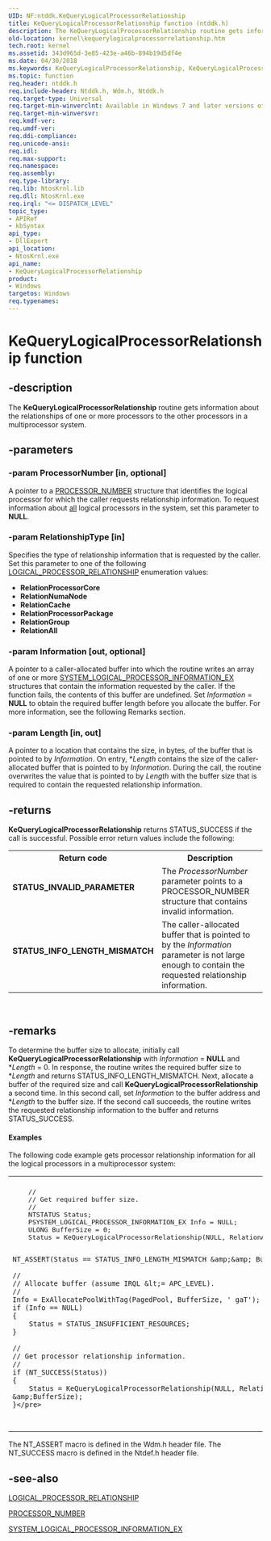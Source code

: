 ```yaml
---
UID: NF:ntddk.KeQueryLogicalProcessorRelationship
title: KeQueryLogicalProcessorRelationship function (ntddk.h)
description: The KeQueryLogicalProcessorRelationship routine gets information about the relationships of one or more processors to the other processors in a multiprocessor system.
old-location: kernel\kequerylogicalprocessorrelationship.htm
tech.root: kernel
ms.assetid: 343d965d-3e85-423e-a46b-894b19d5df4e
ms.date: 04/30/2018
ms.keywords: KeQueryLogicalProcessorRelationship, KeQueryLogicalProcessorRelationship routine [Kernel-Mode Driver Architecture], k105_0db645b1-dfa2-4d90-856f-975997dc09a8.xml, kernel.kequerylogicalprocessorrelationship, wdm/KeQueryLogicalProcessorRelationship
ms.topic: function
req.header: ntddk.h
req.include-header: Ntddk.h, Wdm.h, Ntddk.h
req.target-type: Universal
req.target-min-winverclnt: Available in Windows 7 and later versions of Windows.
req.target-min-winversvr: 
req.kmdf-ver: 
req.umdf-ver: 
req.ddi-compliance: 
req.unicode-ansi: 
req.idl: 
req.max-support: 
req.namespace: 
req.assembly: 
req.type-library: 
req.lib: NtosKrnl.lib
req.dll: NtosKrnl.exe
req.irql: "<= DISPATCH_LEVEL"
topic_type:
- APIRef
- kbSyntax
api_type:
- DllExport
api_location:
- NtosKrnl.exe
api_name:
- KeQueryLogicalProcessorRelationship
product:
- Windows
targetos: Windows
req.typenames: 
---
```


# KeQueryLogicalProcessorRelationship function


## -description


The <b>KeQueryLogicalProcessorRelationship</b> routine gets information about the relationships of one or more processors to the other processors in a multiprocessor system.


## -parameters




### -param ProcessorNumber [in, optional]

A pointer to a <a href="https://msdn.microsoft.com/library/windows/hardware/ff559913">PROCESSOR_NUMBER</a> structure that identifies the logical processor for which the caller requests relationship information. To request information about <u>all</u> logical processors in the system, set this parameter to <b>NULL</b>. 


### -param RelationshipType [in]

Specifies the type of relationship information that is requested by the caller. Set this parameter to one of the following <a href="https://go.microsoft.com/fwlink/p/?linkid=155068">LOGICAL_PROCESSOR_RELATIONSHIP</a> enumeration values:

<ul>
<li>
<b>RelationProcessorCore</b>

</li>
<li>
<b>RelationNumaNode</b>

</li>
<li>
<b>RelationCache</b>

</li>
<li>
<b>RelationProcessorPackage</b>

</li>
<li>
<b>RelationGroup</b>

</li>
<li>
<b>RelationAll</b>

</li>
</ul>

### -param Information [out, optional]

A pointer to a caller-allocated buffer into which the routine writes an array of one or more <a href="https://go.microsoft.com/fwlink/p/?linkid=155065">SYSTEM_LOGICAL_PROCESSOR_INFORMATION_EX</a> structures that contain the information requested by the caller. If the function fails, the contents of this buffer are undefined. Set <i>Information</i> = <b>NULL</b> to obtain the required buffer length before you allocate the buffer. For more information, see the following Remarks section.


### -param Length [in, out]

A pointer to a location that contains the size, in bytes, of the buffer that is pointed to by <i>Information</i>. On entry, *<i>Length</i> contains the size of the caller-allocated buffer that is pointed to by <i>Information</i>. During the call, the routine overwrites the value that is pointed to by <i>Length</i> with the buffer size that is required to contain the requested relationship information. 


## -returns



<b>KeQueryLogicalProcessorRelationship</b> returns STATUS_SUCCESS if the call is successful. Possible error return values include the following:

<table>
<tr>
<th>Return code</th>
<th>Description</th>
</tr>
<tr>
<td width="40%">
<dl>
<dt><b>STATUS_INVALID_PARAMETER</b></dt>
</dl>
</td>
<td width="60%">
The <i>ProcessorNumber</i> parameter points to a PROCESSOR_NUMBER structure that contains invalid information.

</td>
</tr>
<tr>
<td width="40%">
<dl>
<dt><b>STATUS_INFO_LENGTH_MISMATCH</b></dt>
</dl>
</td>
<td width="60%">
The caller-allocated buffer that is pointed to by the <i>Information</i> parameter is not large enough to contain the requested relationship information.

</td>
</tr>
</table>
 




## -remarks



To determine the buffer size to allocate, initially call <b>KeQueryLogicalProcessorRelationship</b> with <i>Information</i> = <b>NULL</b> and *<i>Length</i> = 0. In response, the routine writes the required buffer size to *<i>Length</i> and returns STATUS_INFO_LENGTH_MISMATCH. Next, allocate a buffer of the required size and call <b>KeQueryLogicalProcessorRelationship</b> a second time. In this second call, set <i>Information</i> to the buffer address and *<i>Length</i> to the buffer size. If the second call succeeds, the routine writes the requested relationship information to the buffer and returns STATUS_SUCCESS.


#### Examples

The following code example gets processor relationship information for all the logical processors in a multiprocessor system:

<div class="code"><span codelanguage=""><table>
<tr>
<th></th>
</tr>
<tr>
<td>
<pre>    //
    // Get required buffer size.
    //
    NTSTATUS Status;
    PSYSTEM_LOGICAL_PROCESSOR_INFORMATION_EX Info = NULL;
    ULONG BufferSize = 0;
    Status = KeQueryLogicalProcessorRelationship(NULL, RelationAll, NULL, &amp;BufferSize);

    NT_ASSERT(Status == STATUS_INFO_LENGTH_MISMATCH &amp;&amp; BufferSize &gt; 0);

    //
    // Allocate buffer (assume IRQL &lt;= APC_LEVEL).
    //
    Info = ExAllocatePoolWithTag(PagedPool, BufferSize, ' gaT');
    if (Info == NULL)
    {
        Status = STATUS_INSUFFICIENT_RESOURCES;
    }

    //
    // Get processor relationship information.
    //
    if (NT_SUCCESS(Status))
    {
        Status = KeQueryLogicalProcessorRelationship(NULL, RelationAll, Info, &amp;BufferSize);
    }</pre>
</td>
</tr>
</table></span></div>
The NT_ASSERT macro is defined in the Wdm.h header file. The NT_SUCCESS macro is defined in the Ntdef.h header file.

<div class="code"></div>



## -see-also




<a href="https://go.microsoft.com/fwlink/p/?linkid=155068">LOGICAL_PROCESSOR_RELATIONSHIP</a>



<a href="https://msdn.microsoft.com/library/windows/hardware/ff559913">PROCESSOR_NUMBER</a>



<a href="https://go.microsoft.com/fwlink/p/?linkid=155065">SYSTEM_LOGICAL_PROCESSOR_INFORMATION_EX</a>
 

 

